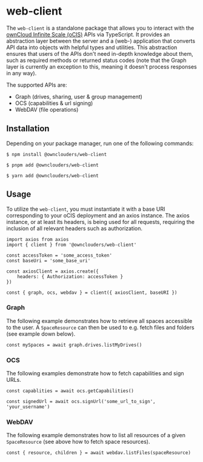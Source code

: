 # web-client

The `web-client` is a standalone package that allows you to interact with the [ownCloud Infinite Scale (oCIS)](https://github.com/owncloud/ocis/) APIs via TypeScript. It provides an abstraction layer between the server and a (web-) application that converts API data into objects with helpful types and utilities. This abstraction ensures that users of the APIs don't need in-depth knowledge about them, such as required methods or returned status codes (note that the Graph layer is currently an exception to this, meaning it doesn't process responses in any way).

The supported APIs are:

- Graph (drives, sharing, user & group management)
- OCS (capabilities & url signing)
- WebDAV (file operations)

## Installation

Depending on your package manager, run one of the following commands:

```
$ npm install @ownclouders/web-client

$ pnpm add @ownclouders/web-client

$ yarn add @ownclouders/web-client
```

## Usage

To utilize the `web-client`, you must instantiate it with a base URI corresponding to your oCIS deployment and an axios instance. The axios instance, or at least its headers, is being used for all requests, requiring the inclusion of all relevant headers such as authorization.

```
import axios from axios
import { client } from '@ownclouders/web-client'

const accessToken = 'some_access_token'
const baseUri = 'some_base_uri'

const axiosClient = axios.create({
	headers: { Authorization: accessToken }
})

const { graph, ocs, webdav } = client({ axiosClient, baseURI })
```

### Graph

The following example demonstrates how to retrieve all spaces accessible to the user. A `SpaceResource` can then be used to e.g. fetch files and folders (see example down below).

```
const mySpaces = await graph.drives.listMyDrives()
```

### OCS

The following examples demonstrate how to fetch capabilities and sign URLs.

```
const capablities = await ocs.getCapabilities()

const signedUrl = await ocs.signUrl('some_url_to_sign', 'your_username')
```

### WebDAV

The following example demonstrates how to list all resources of a given `SpaceResource` (see above how to fetch space resources).

```
const { resource, children } = await webdav.listFiles(spaceResource)
```
